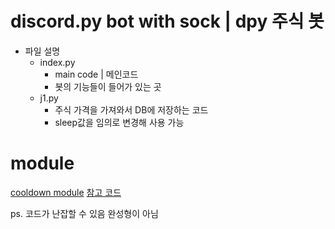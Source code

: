 # discord.py bot with sock | dpy 주식 봇
+ 파일 설명
  + index.py
    - main code | 메인코드
    - 봇의 기능들이 들어가 있는 곳
  + j1.py
    - 주식 가격을 가져와서 DB에 저장하는 코드
    - sleep값을 임의로 변경해 사용 가능

# module
[cooldown module](https://github.com/cheocho/Cooldown)
[참고 코드](https://github.com/cord0318/Stock-Bot/blob/main/main.py)

ps. 코드가 난잡할 수 있음 완성형이 아님

